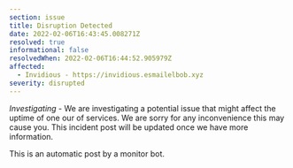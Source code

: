 ```yaml
---
section: issue
title: Disruption Detected
date: 2022-02-06T16:43:45.008271Z
resolved: true
informational: false
resolvedWhen: 2022-02-06T16:44:52.905979Z
affected:
  - Invidious - https://invidious.esmailelbob.xyz
severity: disrupted
---
```

*Investigating* - We are investigating a potential issue that might affect the uptime of one our of services. We are sorry for any inconvenience this may cause you. This incident post will be updated once we have more information.

This is an automatic post by a monitor bot.
        
